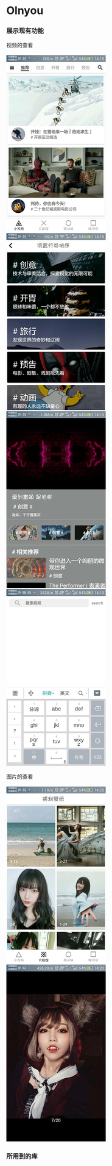 # Olnyou

### 展示现有功能

视频的查看<br><br>
![](image/screenshot-1526105894942.jpg)
![](image/screenshot-1526105934054.jpg)
![](image/screenshot-1526105973600.jpg)
![](image/screenshot-1526105989791.jpg)

图片的查看<br><br>
![](image/screenshot-1526106007510.jpg)
![](image/screenshot-1526106030014.jpg)


###  所用到的库